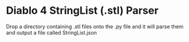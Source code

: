 # Diablo 4 StringList (.stl) Parser
Drop a directory containing .stl files onto the .py file and it will parse them and output a file called StringList.json
